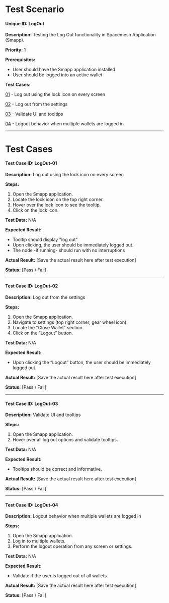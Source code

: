# Test Scenario

#### Unique ID: LogOut

**Description:** Testing the Log Out functionality in Spacemesh Application (Smapp).

**Priority:** 1

**Prerequisites:** 
- User should have the Smapp application installed
- User should be logged into an active wallet

**Test Cases:**

[01](#test-case-id-logout-01) - Log out using the lock icon on every screen

[02](#test-case-id-logout-02) - Log out from the settings

[03](#test-case-id-logout-03) - Validate UI and tooltips

[04](#test-case-id-logout-04) - Logout behavior when multiple wallets are logged in

_____

# Test Cases

#### Test Case ID: LogOut-01

**Description:** Log out using the lock icon on every screen

**Steps:**
1. Open the Smapp application.
2. Locate the lock icon on the top right corner.
3. Hover over the lock icon to see the tooltip.
4. Click on the lock icon.

**Test Data:** N/A

**Expected Result:** 
- Tooltip should display "log out"
- Upon clicking, the user should be immediately logged out.
- The node -if running- should run with no interruptions

**Actual Result:** [Save the actual result here after test execution]

**Status:** [Pass / Fail]

---

#### Test Case ID: LogOut-02

**Description:** Log out from the settings

**Steps:**
1. Open the Smapp application.
2. Navigate to settings (top right corner, gear wheel icon).
3. Locate the "Close Wallet" section.
4. Click on the “Logout” button.

**Test Data:** N/A

**Expected Result:** 
- Upon clicking the “Logout” button, the user should be immediately logged out.

**Actual Result:** [Save the actual result here after test execution]

**Status:** [Pass / Fail]

---

#### Test Case ID: LogOut-03

**Description:** Validate UI and tooltips

**Steps:**
1. Open the Smapp application.
2. Hover over all log out options and validate tooltips.

**Test Data:** N/A

**Expected Result:** 
- Tooltips should be correct and informative.

**Actual Result:** [Save the actual result here after test execution]

**Status:** [Pass / Fail]

---

#### Test Case ID: LogOut-04

**Description:** Logout behavior when multiple wallets are logged in

**Steps:**
1. Open the Smapp application.
2. Log in to multiple wallets.
3. Perform the logout operation from any screen or settings.

**Test Data:** N/A

**Expected Result:** 
- Validate if the user is logged out of all wallets


**Actual Result:** [Save the actual result here after test execution]

**Status:** [Pass / Fail]
